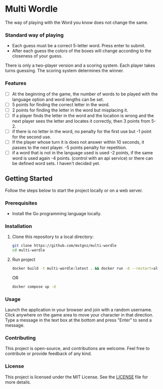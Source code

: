 # Multi Wordle

The way of playing with the Word you know does not change the same.

### Standard way of playing
- Each guess must be a correct 5-letter word. Press enter to submit.
- After each guess the colors of the boxes will change according to the closeness of your guess.

There is only a two-player version and a scoring system. Each player takes turns guessing. The scoring system determines the winner.

### Features
- [ ] At the beginning of the game, the number of words to be played with the language option and word lengths can be set.  
- [ ] 5 points for finding the correct letter in the word.  
- [ ] 2 points for finding the letter in the word but misplacing it.  
- [ ] If a player finds the letter in the word and the location is wrong and the next player sees the letter and locates it correctly, then 3 points from 5-2.  
- [ ] if there is no letter in the word, no penalty for the first use but -1 point for the second use.  
- [ ] If the player whose turn it is does not answer within 10 seconds, it passes to the next player. -5 points penalty for repetition.  
- [ ] if a word that is not in the language used is used -2 points, if the same word is used again -4 points. (control with an api service) or there can be defined word sets. I haven't decided yet.

## Getting Started

Follow the steps below to start the project locally or on a web server.

### Prerequisites

- Install the Go programming language locally.

### Installation

1. Clone this repository to a local directory:
    ```bash
    git clone https://github.com/mstgnz/multi-wordle
    cd multi-wordle
    ```

2. Run project
    ```bash
    docker build -t multi-wordle:latest . && docker run -d --restart=always -p 3000:3000 --name=multi-wordle multi-wordle
    ```
   OR
    ```bash
    docker compose up -d
    ```

### Usage
Launch the application in your browser and join with a random username.
Click anywhere on the game area to move your character in that direction.
Type a message in the text box at the bottom and press "Enter" to send a message.

### Contributing
This project is open-source, and contributions are welcome. Feel free to contribute or provide feedback of any kind.

### License
This project is licensed under the MIT License. See the [LICENSE](https://github.com/mstgnz/multi-wordle/blob/main/LICENSE) file for more details.